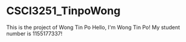 # CSCI3251_TinpoWong
This is the project of Wong Tin Po
Hello, I'm Wong Tin Po!
My student number is 1155177337!

